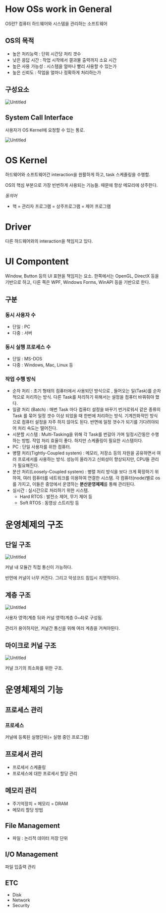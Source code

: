 # How OSs work in General

OS란? 컴퓨터 하드웨어와 시스템을 관리하는 소프트웨어

## OS의 목적

- 높은 처리능력 : 단위 시간당 처리 갯수
- 낮은 응답 시간 : 작업 시작에서 결과물 출력까지 소요 시간
- 높은 사용 가능성 : 시스템을 얼마나 빨리 사용할 수 있는가
- 높은 신뢰도 : 작업을 얼마나 정확하게 처리하는가

## 구성요소

![Untitled](How%20OSs%20work%20in%20General%20e84cf0fb4399448cad3c0263813ac5cd/Untitled.png)

## System Call Interface

사용자가 OS Kernel에 요청할 수 있는 통로.

![Untitled](How%20OSs%20work%20in%20General%20e84cf0fb4399448cad3c0263813ac5cd/Untitled%201.png)

# OS Kernel

하드웨어와 소프트웨어간 interaction을 원활하게 하고, task 스케줄링을 수행함.

OS의 핵심 부분으로 가장 빈번하게 사용되는 기능들. 때문에 항상 메모리에 상주한다.

*동의어*

- 핵 = 관리자 프로그램 = 상주프로그램 = 제어 프로그램

# Driver

다른 하드웨어와의 interaction을 책임지고 있다.

# UI Compontent

Window, Button 등의 UI 표현을 책임지는 요소. 한쪽에서는 OpenGL, DirectX 등을 기반으로 하고, 다른 쪽은 WPF, Windows Forms, WinAPI 등을 기반으로 한다.

## 구분

### 동시 사용자 수

- 단일 : PC
- 다중 : 서버

### 동시 실행 프로세스 수

- 단일 : MS-DOS
- 다중 : Windows, Mac, Linux 등

### 작업 수행 방식

- 순차 처리 : 초기 형태의 컴퓨터에서 사용되던 방식으로 , 들어오는 일(Task)를 순차적으로 처리하는 방식. 다른 Task를 처리하기 위해서는 설정을 컴퓨터 바꿔줘야 했다.
- 일괄 처리 (Batch) : 매번 Task 마다 컴퓨터 설정을 바꾸기 번거로워서 같은 종류의 Task 를 묶어 일정 갯수 이상 되었을 때 한번에 처리하는 방식. 기계친화적인 방식으로 컴퓨터 설정을 자주 하지 않아도 된다. 반면에 일정 갯수가 되기를 기다려야되어 처리 속도는 떨어진다.
- 시분할 시스템 : Multi-Tasking을 위해 각 Task를 번갈아 가며 일정시간동안 수행하는 방법. 작업 처리 효율이 좋다. 하지만 스케쥴링이 필요한 시스템이다.
- PC : 단일 사용자를 위한 컴퓨터.
- 병렬 처리(Tightly-Coupled system) : 메모리, 저장소 등의 자원을 공유하면서 여러 프로세서를 사용하는 방식. 성능이 올라가고 신뢰성이 향상되지만, CPU들 관리가 필요해진다.
- 분산 처리(Loosely-Coupled system) : 병렬 처리 방식을 보다 크게 확장하기 위하여, 여러 컴퓨터를 네트워크를 이용하여 연결한 시스템. 각 컴퓨터(node)별로 os를 가지고, 이들은 중앙에서 운영하는 **분산운영체제**를 통해 관리된다.
- 실시간 : 실시간으로 처리하기 위한 시스템.
    - Hard RTOS : 발전소 제어, 무기 제어 등
    - Soft RTOS : 동영상 스트리밍 등

# 운영체제의 구조

## 단일 구조

![Untitled](How%20OSs%20work%20in%20General%20e84cf0fb4399448cad3c0263813ac5cd/Untitled%202.png)

커널 내 모듈간 직접 통신이 가능하다.

반먼에 커널이 너무 커진다. 그리고 악성코드 침입시 치명적이다.

## 계층 구조

![Untitled](How%20OSs%20work%20in%20General%20e84cf0fb4399448cad3c0263813ac5cd/Untitled%203.png)

사용자 영역(계층 5)와 커널 영역(계층 0~4)로 구성됨.

관리가 용이하지만, 커널간 통신을 위해 여러 계층을 거쳐야된다.

## 마이크로 커널 구조

![Untitled](How%20OSs%20work%20in%20General%20e84cf0fb4399448cad3c0263813ac5cd/Untitled%204.png)

커널 크기의 최소화를 위한 구조.

# 운영체제의 기능

## 프로세스 관리

### 프로세스

커널에 등록된 실행단위(= 실행 중인 프로그램)

## 프로세서 관리

- 프로세서 스케줄링
- 프로세스에 대한 프로세서 할당 관리

## 메모리 관리

- 주기억장치 = 메모리 = DRAM
- 메모리 할당 방법

## File Management

- 파일 : 논리적 데이터 저장 단위

## I/O Management

파일 입출력 관리

## ETC

- Disk
- Network
- Security